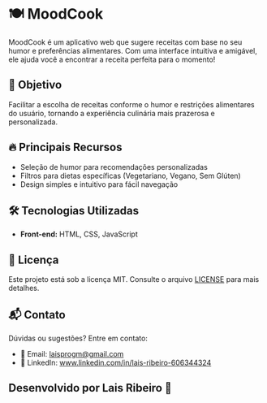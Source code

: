 # 🍽️ MoodCook

MoodCook é um aplicativo web que sugere receitas com base no seu humor e preferências alimentares. Com uma interface intuitiva e amigável, ele ajuda você a encontrar a receita perfeita para o momento!

## 🎯 Objetivo
Facilitar a escolha de receitas conforme o humor e restrições alimentares do usuário, tornando a experiência culinária mais prazerosa e personalizada.

## 🔥 Principais Recursos
- Seleção de humor para recomendações personalizadas
- Filtros para dietas específicas (Vegetariano, Vegano, Sem Glúten)
- Design simples e intuitivo para fácil navegação

## 🛠️ Tecnologias Utilizadas
- **Front-end:** HTML, CSS, JavaScript


## 📄 Licença
Este projeto está sob a licença MIT. Consulte o arquivo [LICENSE](LICENSE) para mais detalhes.

## 📬 Contato
Dúvidas ou sugestões? Entre em contato:
- 📧 Email: laisprogm@gmail.com
- 💼 LinkedIn: www.linkedin.com/in/lais-ribeiro-606344324

##  Desenvolvido por Lais Ribeiro 🧩
